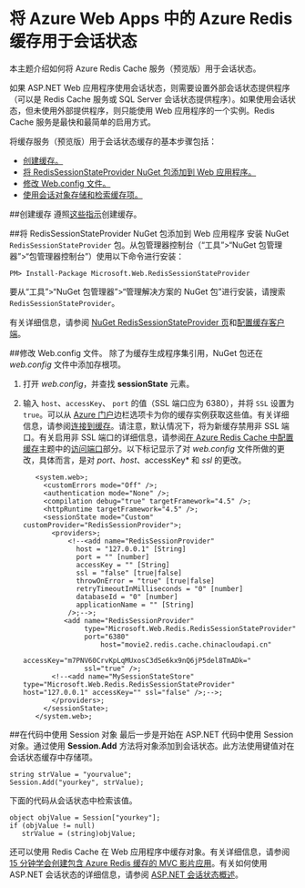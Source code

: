 <properties 
	pageTitle="将 Azure 网站中的 Azure Redis 缓存用于会话状态" 
	description="了解如何使用 Azure 缓存服务来支持 ASP.NET 会话状态缓存。" 
	services="app-service\web" 
	documentationCenter=".net" 
 	authors="Rick-Anderson" 
	manager="wpickett" 
	editor=""/>  


<tags 
	ms.service="app-service-web" 
	ms.date="09/16/2015" 
	wacn.date=""/>  



# 将 Azure Web Apps 中的 Azure Redis 缓存用于会话状态


本主题介绍如何将 Azure Redis Cache 服务（预览版）用于会话状态。

如果 ASP.NET Web 应用程序使用会话状态，则需要设置外部会话状态提供程序（可以是 Redis Cache 服务或 SQL Server 会话状态提供程序）。如果使用会话状态，但未使用外部提供程序，则只能使用 Web 应用程序的一个实例。Redis Cache 服务是最快和最简单的启用方式。

将缓存服务（预览版）用于会话状态缓存的基本步骤包括：

* [创建缓存。](#createcache)
* [将 RedisSessionStateProvider NuGet 包添加到 Web 应用程序。](#configureproject)
* [修改 Web.config 文件。](#configurewebconfig)
* [使用会话对象存储和检索缓存项。](#usesessionobject)

##<a id="createcache"></a>创建缓存
遵照[这些指示](/documentation/articles/cache-dotnet-how-to-use-azure-redis-cache/#create-cache)创建缓存。

##<a id="configureproject"></a>将 RedisSessionStateProvider NuGet 包添加到 Web 应用程序
安装 NuGet `RedisSessionStateProvider` 包。从包管理器控制台（“工具”>“NuGet 包管理器”>“包管理器控制台”）使用以下命令进行安装：

  `PM> Install-Package Microsoft.Web.RedisSessionStateProvider`  

  
要从“工具”>“NuGet 包管理器”>“管理解决方案的 NuGet 包”进行安装，请搜索 `RedisSessionStateProvider`。

有关详细信息，请参阅 [NuGet RedisSessionStateProvider 页](http://www.nuget.org/packages/Microsoft.Web.RedisSessionStateProvider/)和[配置缓存客户端](/documentation/articles/cache-dotnet-how-to-use-azure-redis-cache/#NuGet)。

##<a id="configurewebconfig"></a>修改 Web.config 文件。
除了为缓存生成程序集引用，NuGet 包还在 *web.config* 文件中添加存根项。

1. 打开 *web.config*，并查找 **sessionState** 元素。

1. 输入 `host`、`accessKey`、 `port` 的值（SSL 端口应为 6380），并将 `SSL` 设置为 `true`。可以从 [Azure 门户](http://go.microsoft.com/fwlink/?LinkId=529715)边栏选项卡为你的缓存实例获取这些值。有关详细信息，请参阅[连接到缓存](/documentation/articles/cache-dotnet-how-to-use-azure-redis-cache#connect-to-cache)。请注意，默认情况下，将为新缓存禁用非 SSL 端口。有关启用非 SSL 端口的详细信息，请参阅[在 Azure Redis Cache 中配置缓存](https://msdn.microsoft.com/library/azure/dn793612.aspx)主题中的[访问端口](https://msdn.microsoft.com/library/azure/dn793612.aspx#AccessPorts)部分。以下标记显示了对 *web.config* 文件所做的更改，具体而言，是对 *port*、*host*、accessKey* 和 *ssl* 的更改。

		  <system.web>;
		    <customErrors mode="Off" />;
		    <authentication mode="None" />;
		    <compilation debug="true" targetFramework="4.5" />;
		    <httpRuntime targetFramework="4.5" />;
		    <sessionState mode="Custom" customProvider="RedisSessionProvider">;
		      <providers>;  
		          <!--<add name="RedisSessionProvider" 
		            host = "127.0.0.1" [String]
		            port = "" [number]
		            accessKey = "" [String]
		            ssl = "false" [true|false]
		            throwOnError = "true" [true|false]
		            retryTimeoutInMilliseconds = "0" [number]
		            databaseId = "0" [number]
		            applicationName = "" [String]
		          />;-->;
		         <add name="RedisSessionProvider" 
		              type="Microsoft.Web.Redis.RedisSessionStateProvider" 
		              port="6380"
              		      host="movie2.redis.cache.chinacloudapi.cn" 
		              accessKey="m7PNV60CrvKpLqMUxosC3dSe6kx9nQ6jP5del8TmADk=" 
		              ssl="true" />;
		      <!--<add name="MySessionStateStore" type="Microsoft.Web.Redis.RedisSessionStateProvider" host="127.0.0.1" accessKey="" ssl="false" />;-->;
		      </providers>;
		    </sessionState>;
		  </system.web>;


##<a id="usesessionobject"></a>在代码中使用 Session 对象
最后一步是开始在 ASP.NET 代码中使用 Session 对象。通过使用 **Session.Add** 方法将对象添加到会话状态。此方法使用键值对在会话状态缓存中存储项。

    string strValue = "yourvalue";
	Session.Add("yourkey", strValue);

下面的代码从会话状态中检索该值。

    object objValue = Session["yourkey"];
    if (objValue != null)
       strValue = (string)objValue;	

还可以使用 Redis Cache 在 Web 应用程序中缓存对象。有关详细信息，请参阅 [15 分钟学会创建包含 Azure Redis 缓存的 MVC 影片应用](http://azure.microsoft.com/blog/2014/06/05/mvc-movie-app-with-azure-redis-cache-in-15-minutes/)。有关如何使用 ASP.NET 会话状态的详细信息，请参阅 [ASP.NET 会话状态概述][]。

  
  
  [installed the latest]: /zh-cn/downloads/?sdk=net
  [ASP.NET 会话状态概述]: http://msdn.microsoft.com/zh-cn/library/ms178581.aspx

  [NewIcon]: ./media/web-sites-dotnet-session-state-caching/CacheScreenshot_NewButton.png
  [NewCacheDialog]: ./media/web-sites-dotnet-session-state-caching/CachingScreenshot_CreateOptions.png
  [CacheIcon]: ./media/web-sites-dotnet-session-state-caching/CachingScreenshot_CacheIcon.png
  [NuGetDialog]: ./media/web-sites-dotnet-session-state-caching/CachingScreenshot_NuGet.png
  [OutputConfig]: ./media/web-sites-dotnet-session-state-caching/CachingScreenshot_OC_WebConfig.png
  [CacheConfig]: ./media/web-sites-dotnet-session-state-caching/CachingScreenshot_CacheConfig.png
  [EndpointURL]: ./media/web-sites-dotnet-session-state-caching/CachingScreenshot_EndpointURL.png
  [ManageKeys]: ./media/web-sites-dotnet-session-state-caching/CachingScreenshot_ManageAccessKeys.png

<!---HONumber=Mooncake_Quality_Review_1118_2016-->